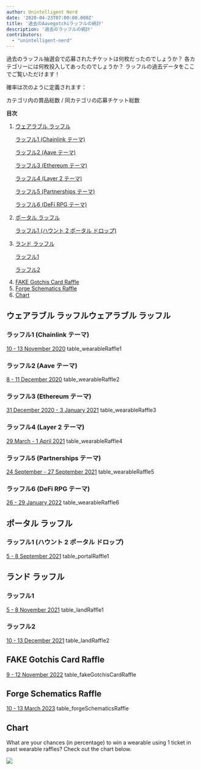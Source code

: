 ```yaml
---
author: Unintelligent Nerd
date: '2020-04-23T07:00:00.000Z'
title: '過去のAavegotchiラッフルの統計'
description: '過去のラッフルの統計'
contributors:
  - "unintelligent-nerd"
---
```


過去のラッフル抽選会で応募されたチケットは何枚だったのでしょうか？ 各カテゴリーには何枚投入してあったのでしょうか？ ラッフルの過去データをここでご覧いただけます！

確率は次のように定義されます：

カテゴリ内の賞品総数 / 同カテゴリの応募チケット総数

<div class="contentsBox">

**目次**

<ol>
<li><a href=#wearable-raffles>ウェアラブル ラッフル</a></li>
<p><a href=#raffle-1--chainlink-theme->ラッフル1 (Chainlink テーマ)</a></p>
<p><a href=#raffle-2--aave-theme->ラッフル2 (Aave テーマ)</a></p>
<p><a href=#raffle-3--ethereum-theme->ラッフル3 (Ethereum テーマ)</a></p>
<p><a href=#raffle-4--layer-2-theme->ラッフル4 (Layer 2 テーマ)</a></p>
<p><a href=#raffle-5--partnerships-theme->ラッフル5 (Partnerships テーマ)</a></p>
<p><a href=#raffle-6--defi-rpg-theme->ラッフル6 (DeFi RPG テーマ)</a></p>
<li><a href=#portal-raffles>ポータル ラッフル</a></li>
<p><a href=#raffle-1--haunt-2-portal-drop->ラッフル1 (ハウント 2 ポータル ドロップ)</a></p>
<li><a href=#land-raffles>ランド ラッフル</a></li>
<p><a href=#raffle-1>ラッフル1</a></p>
<p><a href=#raffle-2>ラッフル2</a></p>
<li><a href=#fake-gotchis-card-raffle>FAKE Gotchis Card Raffle</a></li>
<li><a href=#forge-schematics-raffle>Forge Schematics Raffle</a></li>
<li><a href=#chart>Chart</a></li>
</ol>

</div>

## ウェアラブル ラッフルウェアラブル ラッフル

### ラッフル1 (Chainlink テーマ)
[10 - 13 November 2020](https://aavegotchi.medium.com/stake-ghst-make-frens-live-on-ethereum-mainnet-658bd507d67b) table_wearableRaffle1

### ラッフル2 (Aave テーマ)
[8 - 11 December 2020](https://aavegotchi.medium.com/aavesome-announcing-an-aave-themed-nft-raffle-details-prize-list-inside-2d95c0af92a0) table_wearableRaffle2

### ラッフル3 (Ethereum テーマ)
[31 December 2020 - 3 January 2021](https://aavegotchi.medium.com/release-the-aapes-aavegotchi-raffle-3-details-revealed-3d7af1feb7ad) table_wearableRaffle3

### ラッフル4 (Layer 2 テーマ)
[29 March - 1 April 2021](https://aavegotchi.medium.com/layer2-lfg-raffle-4-details-announced-29ee1a61e9f9) table_wearableRaffle4

### ラッフル5 (Partnerships テーマ)
[24 September - 27 September 2021](https://aavegotchi.medium.com/got-frens-raffle-5-exclusive-wearables-revealed-f8543b6ab225) table_wearableRaffle5

### ラッフル6 (DeFi RPG テーマ)
[26 - 29 January 2022](https://aavegotchi.medium.com/aavegotchi-defi-rpg-wearables-raffle-revealed-468632d055d8) table_wearableRaffle6

## ポータル ラッフル

### ラッフル1 (ハウント 2 ポータル ドロップ)
[5 - 8 September 2021](https://aavegotchi.medium.com/120-days-of-gotchi-6fad19d5c82e) table_portalRaffle1

## ランド ラッフル

### ラッフル1
[5 - 8 November 2021](https://aavegotchi.medium.com/first-gotchiverse-land-raffle-confirmed-for-novembers-first-weekend-2c1ac538e54e) table_landRaffle1

### ラッフル2
[10 - 13 December 2021](https://aavegotchi.medium.com/second-gotchiverse-land-sale-confirmed-to-begin-december-2nd-8bc7b7dd9957) table_landRaffle2

## FAKE Gotchis Card Raffle
[9 - 12 November 2022](https://blog.aavegotchi.com/dont-miss-out-on-the-fake-gotchis-card-raffle/) table_fakeGotchisCardRaffle

## Forge Schematics Raffle
[10 - 13 March 2023](https://twitter.com/aavegotchi/status/1633150524785586200) table_forgeSchematicsRaffle

## Chart

What are your chances (in percentage) to win a wearable using 1 ticket in past wearable raffles? Check out the chart below.

<img src="/raffles-stats/raffle-stats-chart.png" />